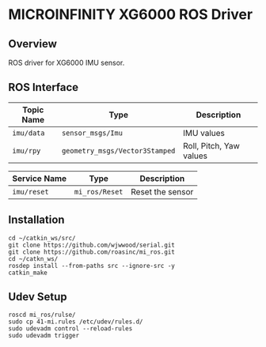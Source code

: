 MICROINFINITY XG6000 ROS Driver
===============================

Overview
--------

ROS driver for XG6000 IMU sensor.

ROS Interface
-----------

| Topic Name   | Type                             | Description             |
|--------------|----------------------------------|-------------------------|
| ``imu/data`` | ``sensor_msgs/Imu``              | IMU values              |
| ``imu/rpy``  | ``geometry_msgs/Vector3Stamped`` | Roll, Pitch, Yaw values |

| Service Name  | Type             | Description      |
|---------------|------------------|------------------|
| ``imu/reset`` | ``mi_ros/Reset`` | Reset the sensor |

Installation
------------

```
cd ~/catkin_ws/src/
git clone https://github.com/wjwwood/serial.git
git clone https://github.com/roasinc/mi_ros.git
cd ~/catkn_ws/
rosdep install --from-paths src --ignore-src -y
catkin_make
```

Udev Setup
----------

```
roscd mi_ros/rulse/
sudo cp 41-mi.rules /etc/udev/rules.d/
sudo udevadm control --reload-rules
sudo udevadm trigger
```
